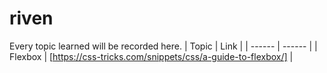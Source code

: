 # riven
Every topic learned will be recorded here.
| Topic | Link |
| ------ | ------ |
| Flexbox | [https://css-tricks.com/snippets/css/a-guide-to-flexbox/] |